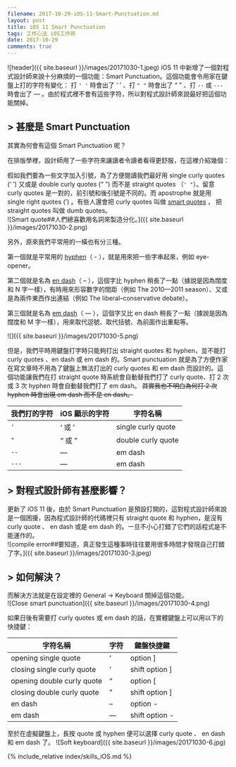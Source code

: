 ```yaml
---
filename: 2017-10-29-iOS-11-Smart-Punctuation.md
layout: post
title: iOS 11 Smart Punctuation
tags: 工作心法 iOS工作術
date: 2017-10-29
comments: true
---
```


![header]({{ site.baseurl }}/images/20171030-1.jpeg)
iOS 11 中新增了一個對程式設計師來說十分麻煩的一個功能：Smart Punctuation。這個功能會令用家在鍵盤上打的字符有變化： 打 `' '` 時會出了 ‘ ’ 、打 `" "` 時會出了 “ ” 、打 `--` 或 `---` 時會出了 — 。由於程式裡不會有這些字符，所以對程式設計師來說最好把這個功能關掉。

## > 甚麼是 Smart Punctuation
其實為何會有這個 Smart Punctuation 呢？

在排版學裡，設計師用了一些字符來讓讀者令讀者看得更舒服，在這裡介紹幾個：

假如我們要為一些文字加入引號，為了方便閱讀我們最好用 single curly quotes (‘ ’) 又或是 double curly quotes (“ ”) 而不是 straight quotes （`' "`）。留意 curly quotes 是一對的，前引號和後引號是不同的。而 apostrophe 就是用 single right quotes (’) 。有些人還會把 curly quotes 叫做 [smart quotes](https://practicaltypography.com/straight-and-curly-quotes.html) ， 把 straight quotes 叫做 dumb quotes。  
![Smart quote##人們總喜歡用名詞來製造分化。]({{ site.baseurl }}/images/20171030-2.png)

另外，原來我們平常用的一橫也有分三種。

第一個就是平常用的 [hyphen](http://www.thepunctuationguide.com/hyphen.html)（ - ），就是用來把一些字串起來，例如 eye-opener。

第二個就是名為 [en dash](http://www.thepunctuationguide.com/en-dash.html)（ – ），這個字比 hyphen 稍長了一點（據說是因為闊度和 N 字一樣），有時用來形容數字的間距（例如 The 2010—2011 season）、又或是為兩件東西作出連結（例如 The liberal–conservative debate）。

第三個就是名為 [em dash](http://www.thepunctuationguide.com/em-dash.html)（ — ），這個字又比 en dash 稍長了一點（據說是因為闊度和 M 字一樣），用來取代逗號、取代括號、為前面作出重點等。

![]({{ site.baseurl }}/images/20171030-5.png)

但是，我們平時用鍵盤打字時只能夠打出 straight quotes 和 hyphen，並不能打 curly quotes 、en dash 或 em dash 的。Smart punctuation 就是為了方便作家在寫文章時不用為了鍵盤上無法打出的 curly quotes 和 em dash 而設計的。這個功能讓我們在打 straight quote 時系統會自動替我們打了 curly quote、打 2 次或 3 次 hyphen 時會自動替我們打了 em dash。 ~~其實我也不明白為何打 2 次 hyphen 時會出現 em dash 而不是 en dash。~~

|我們打的字符|iOS 顯示的字符|字符名稱|
|---|---|---|
|`'`|‘ 或 ’|single curly quote|
|`"`|“ 或 ”|double curly quote|
|`--`|—|em dash|
|`---`|—|em dash|

## > 對程式設計師有甚麼影響？
更新了 iOS 11 後，由於 Smart Punctuation 是預設打開的，這對程式設計師來說是一個困擾，因為程式設計師的代碼裡只有 straight quote 和 hyphen，是沒有 curly quote 、 en dash 或是 em dash 的。一旦不小心打錯了它們的話程式是不能運作的。  
![compile error##要知道，真正發生這種事時往往要用很多時間才發現自己打錯了字。]({{ site.baseurl }}/images/20171030-3.jpeg)

## > 如何解決？
而解決方法就是在設定裡的 General -> Keyboard 關掉這個功能。  
![Close smart punctuation]({{ site.baseurl }}/images/20171030-4.png)

如果日後有需要打 curly quotes 或 em dash 的話，在實體鍵盤上可以用以下的快捷鍵：

|字符名稱|字符|鍵盤快捷鍵|
|---|---|---|
|opening single quote|‘|option ]|
|closing single curly quote|’|shift option ]|
|opening double curly quote|“|option [|
|closing double curly quote|”|shift option ]|
|en dash|–|option -|
|em dash|—|shift option -|

至於在虛擬鍵盤上，長按 quote 或 hyphen 便可以選擇 curly quote 、 en dash 和 em dash 了。
![Soft keyboard]({{ site.baseurl }}/images/20171030-6.jpg)

{% include_relative index/skills_iOS.md %}